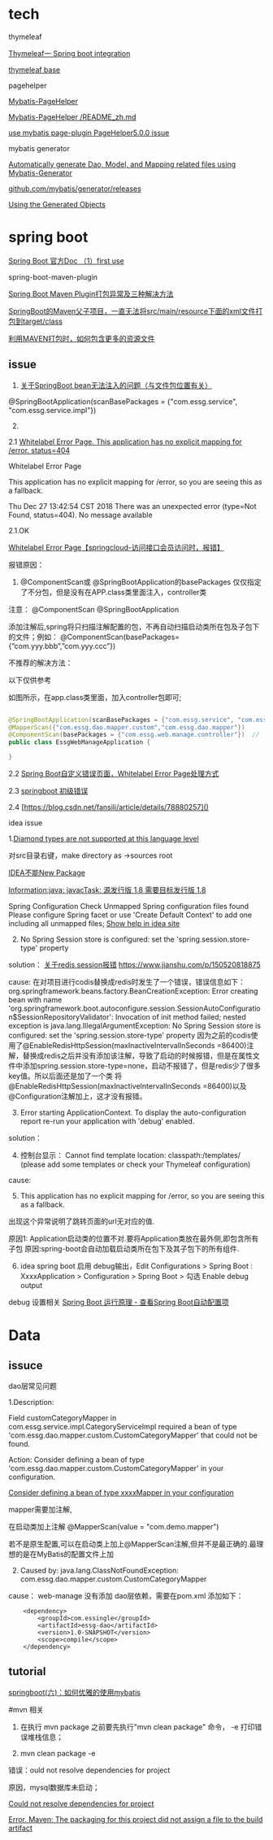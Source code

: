# tech

thymeleaf

[Thymeleaf一 Spring boot integration](https://blog.csdn.net/hry2015/article/details/71374591)

[thymeleaf base](https://www.cnblogs.com/vinphy/p/4674247.html)

pagehelper

[Mybatis-PageHelper](https://github.com/pagehelper/Mybatis-PageHelper)

[Mybatis-PageHelper /README_zh.md](https://github.com/pagehelper/Mybatis-PageHelper/blob/master/README_zh.md)

[use mybatis page-plugin PageHelper5.0.0 issue](https://blog.csdn.net/Appleyk/article/details/77318175)

mybatis generator

[
Automatically generate Dao, Model, and Mapping related files using Mybatis-Generator](https://www.cnblogs.com/smileberry/p/4145872.html)

[github.com/mybatis/generator/releases](https://github.com/mybatis/generator/releases)

[Using the Generated Objects](http://www.mybatis.org/generator/generatedobjects/results.html)


# spring boot 

[Spring Boot 官方Doc （1）first use](https://www.cnblogs.com/larryzeal/p/5799195.html#c1)

spring-boot-maven-plugin

[Spring Boot Maven Plugin打包异常及三种解决方法](https://www.cnblogs.com/thinking-better/p/7827368.html)

[SpringBoot的Maven父子项目，一直无法将src/main/resource下面的xml文件打包到target/class](https://bbs.csdn.net/topics/392406185)

[利用MAVEN打包时，如何包含更多的资源文件](http://www.programgo.com/article/49183320532/)

## issue

1. [ 关于SpringBoot bean无法注入的问题（与文件包位置有关）](https://blog.csdn.net/gefangshuai/article/details/50328451)
 
 @SpringBootApplication(scanBasePackages = {"com.essg.service", "com.essg.service.impl"})
 
 2.
 
 2.1 [Whitelabel Error Page. This application has no explicit mapping for /error. status=404](https://www.oschina.net/question/221449_2233996)
 
 Whitelabel Error Page
 
 This application has no explicit mapping for /error, so you are seeing this as a fallback.
 
 Thu Dec 27 13:42:54 CST 2018
 There was an unexpected error (type=Not Found, status=404).
 No message available
 
 2.1.OK 
 
 [Whitelabel Error Page【springcloud-访问接口会员访问时，报错】](https://blog.csdn.net/czbkhhh/article/details/81353219)
 
 报错原因：
 


1. @ComponentScan或 @SpringBootApplication的basePackages 仅仅指定了不分包，但是没有在APP.class类里面注入，controller类

注意：
@ComponentScan
@SpringBootApplication

添加注解后,spring将只扫描注解配置的包，不再自动扫描启动类所在包及子包下的文件；例如：  @ComponentScan(basePackages= {“com.yyy.bbb”,”com.yyy.ccc”})

 不推荐的解决方法：
 
 以下仅供参考
 
 如图所示，在app.class类里面，加入controller包即可;
 
 ``` java
 
 @SpringBootApplication(scanBasePackages = {"com.essg.service", "com.essg.service.impl"}) //添加注解后,spring将只扫描注解配置的包，不再自动扫描启动类所在包及子包下的文件
 @MapperScan({"com.essg.dao.mapper.custom","com.essg.dao.mapper"})
 @ComponentScan(basePackages = {"com.essg.web.manage.controller"})  //  要想spring自动扫描所有包，两种方式：1. 不指定任何包；2.注册项目中所有的包！！所有的！（强烈部不推荐）@ 解决此问题，Whitelabel Error Page .This application has no explicit mapping for /error, so you are seeing this as a fallback.
 public class EssgWebManageApplication {
 
 }
 
 ```
 
 
 
 
 
 2.2 [Spring Boot自定义错误页面，Whitelabel Error Page处理方式](https://my.oschina.net/dabird/blog/593643)
 
 2.3 [springboot 初级错误](https://www.oschina.net/question/221449_2233996)
 
 2.4 [https://blog.csdn.net/fansili/article/details/78880257]()



idea issue

1.[Diamond types are not supported at this language level](https://blog.csdn.net/w605283073/article/details/79980175)

对src目录右键，make directory as ->sources root

[IDEA不能New Package](https://blog.csdn.net/wangruoao/article/details/82996710)

[ Information:java: javacTask: 源发行版 1.8 需要目标发行版 1.8](https://www.cnblogs.com/wormday/p/8424855.html)

Spring Configuration Check
Unmapped Spring configuration files found
Please configure Spring facet or use 'Create Default Context' to add one including all unmapped files;
[Show help in idea site](https://www.jetbrains.com/help/idea/2018.3/spring-support.html?utm_content=2018.3&utm_medium=link&utm_source=product&utm_campaign=IU#spring-file-set)

2. No Spring Session store is configured: set the 'spring.session.store-type' property

solution：
[关于redis session报错](https://www.jianshu.com/p/150520818875)
https://www.jianshu.com/p/150520818875

cause:
 在对项目进行codis替换成redis时发生了一个错误，错误信息如下：
 org.springframework.beans.factory.BeanCreationException: Error creating bean with name
  'org.springframework.boot.autoconfigure.session.SessionAutoConfiguration$SessionRepositoryValidator': Invocation of init method failed; nested exception is java.lang.IllegalArgumentException: No Spring Session store is configured: set the 'spring.session.store-type' property
  因为之前的codis使用了@EnableRedisHttpSession(maxInactiveIntervalInSeconds =86400)注解，替换成redis之后并没有添加该注解，导致了启动的时候报错，但是在属性文件中添加spring.session.store-type=none，启动不报错了，但是redis少了很多key值。所以后面还是加了一个类
  将@EnableRedisHttpSession(maxInactiveIntervalInSeconds =86400)以及@Configuration注解加上，这才没有报错。
 



3. Error starting ApplicationContext. To display the auto-configuration report re-run your application with 'debug' enabled.

solution：


4. 控制台显示：
 Cannot find template location: classpath:/templates/ (please add some templates or check your Thymeleaf configuration)

cause:

5. This application has no explicit mapping for /error, so you are seeing this as a fallback.

出现这个异常说明了跳转页面的url无对应的值.

原因1:
Application启动类的位置不对.要将Application类放在最外侧,即包含所有子包 
原因:spring-boot会自动加载启动类所在包下及其子包下的所有组件.

6. idea spring boot 启用 debug输出，Edit Configurations > Spring Boot :  XxxxApplication > Configuration > Spring Boot > 勾选 Enable debug output

debug 设置相关 [Spring Boot 运行原理 - 查看Spring Boot自动配置项](https://www.jianshu.com/p/4ab743fe4f3b)


# Data

## issuce

dao层常见问题

1.Description:

Field customCategoryMapper in com.essg.service.impl.CategoryServiceImpl required a bean of type 'com.essg.dao.mapper.custom.CustomCategoryMapper' that could not be found.

Action:
Consider defining a bean of type 'com.essg.dao.mapper.custom.CustomCategoryMapper' in your configuration.

[Consider defining a bean of type xxxxMapper in your configuration](https://blog.csdn.net/weixin_39651964/article/details/80249763)


mapper需要加注解,

在启动类加上注解
@MapperScan(value = "com.demo.mapper")

若不是原生配置,可以在启动类上加上@MapperScan注解,但并不是最正确的.最理想的是在MyBatis的配置文件上加

2. Caused by: java.lang.ClassNotFoundException: com.essg.dao.mapper.custom.CustomCategoryMapper

cause：
web-manage 没有添加 dao层依赖，需要在pom.xml 添加如下：

        <dependency>
            <groupId>com.essingle</groupId>
            <artifactId>essg-dao</artifactId>
            <version>1.0-SNAPSHOT</version>
            <scope>compile</scope>
        </dependency>


## tutorial

[springboot(六)：如何优雅的使用mybatis](https://mp.weixin.qq.com/s?__biz=MzI4NDY5Mjc1Mg==&mid=2247483704&idx=1&sn=b29019ff1d1ec032979935bd94cf544c&chksm=ebf6d947dc81505192aa69a966058dcccc9e7ff2dae5b93703f229f1939397ecad76a29cc6cf&scene=21#wechat_redirect)


#mvn 相关

1. 在执行 mvn package 之前要先执行"mvn clean package" 命令， -e 打印错误堆栈信息；

2. mvn clean package -e

错误：ould not resolve dependencies for project

原因，mysql数据库未启动；

[Could not resolve dependencies for project](https://blog.csdn.net/u010758410/article/details/79453628)

[Error. Maven: The packaging for this project did not assign a file to the build artifact](https://stackoverflow.com/questions/6308162/maven-the-packaging-for-this-project-did-not-assign-a-file-to-the-build-artifac)
